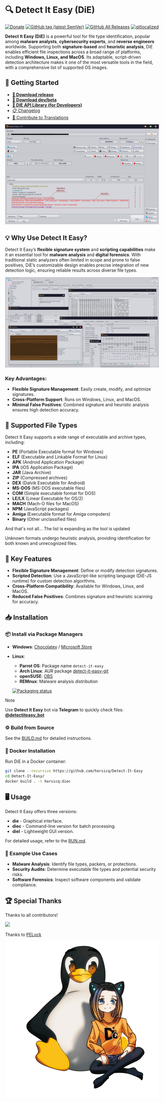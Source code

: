# 🔍 Detect It Easy (DiE)

[![Donate](https://img.shields.io/badge/Donate-PayPal-green.svg)](https://www.paypal.com/cgi-bin/webscr?cmd=_s-xclick&hosted_button_id=NF3FBD3KHMXDN)
[![GitHub tag (latest SemVer)](https://img.shields.io/github/tag/horsicq/DIE-engine.svg)](http://ntinfo.biz)
[![GitHub All Releases](https://img.shields.io/github/downloads/horsicq/DIE-engine/total.svg)](http://ntinfo.biz)
[![gitlocalized](https://gitlocalize.com/repo/4736/whole_project/badge.svg)](https://github.com/horsicq/XTranslation)

**Detect It Easy (DiE)** is a powerful tool for file type identification, popular among **malware analysts**, **cybersecurity experts**, and **reverse engineers** worldwide. Supporting both **signature-based** and **heuristic analysis**, DiE enables efficient file inspections across a broad range of platforms, including **Windows, Linux, and MacOS**. Its adaptable, script-driven detection architecture makes it one of the most versatile tools in the field, with a comprehensive list of supported OS images.

## 🚀 Getting Started

-   **[💎 Download release](https://github.com/horsicq/DIE-engine/releases)**
-   **[🧪 Download dev/beta](https://github.com/horsicq/DIE-engine/releases/tag/Beta)**
-   **[🚀 DIE API Library (for Developers)](https://github.com/horsicq/die_library)**
-   [📋 Changelog](https://github.com/horsicq/Detect-It-Easy/blob/master/changelog.txt)
-   [💬 Contribute to Translations](https://github.com/horsicq/XTranslation)

![Screenshot](docs/1.png)

## 💡 Why Use Detect It Easy?

Detect It Easy’s **flexible signature system** and **scripting capabilities** make it an essential tool for **malware analysis** and **digital forensics**. With traditional static analyzers often limited in scope and prone to false positives, DiE’s customizable design enables precise integration of new detection logic, ensuring reliable results across diverse file types.

![Screenshot](docs/2.png)

### Key Advantages:

-   **Flexible Signature Management**: Easily create, modify, and optimize signatures.
-   **Cross-Platform Support**: Runs on Windows, Linux, and MacOS.
-   **Minimal False Positives**: Combined signature and heuristic analysis ensures high detection accuracy.

## 📄 Supported File Types

Detect It Easy supports a wide range of executable and archive types, including:

-   **PE** (Portable Executable format for Windows)
-   **ELF** (Executable and Linkable Format for Linux)
-   **APK** (Android Application Package)
-   **IPA** (iOS Application Package)
-   **JAR** (Java Archive)
-   **ZIP** (Compressed archives)
-   **DEX** (Dalvik Executable for Android)
-   **MS-DOS** (MS-DOS executable files)
-   **COM** (Simple executable format for DOS)
-   **LE/LX** (Linear Executable for OS/2)
-   **MACH** (Mach-O files for MacOS)
-   **NPM** (JavaScript packages)
-   **Amiga** (Executable format for Amiga computers)
-   **Binary** (Other unclassified files)

And that's not all... The list is expanding as the tool is updated

Unknown formats undergo heuristic analysis, providing identification for both known and unrecognized files.

## 🔑 Key Features

-   **Flexible Signature Management**: Define or modify detection signatures.
-   **Scripted Detection**: Use a JavaScript-like scripting language (DiE-JS runtime) for custom detection algorithms.
-   **Cross-Platform Compatibility**: Available for Windows, Linux, and MacOS.
-   **Reduced False Positives**: Combines signature and heuristic scanning for accuracy.

## 📥 Installation

### 📦 Install via Package Managers

-   **Windows**: [Chocolatey](https://community.chocolatey.org/packages/die) / [Microsoft Store](https://apps.microsoft.com/detail/9nq58d7ghb2x?hl=en-us&gl=AU&ocid=pdpshare)

-   **Linux**:

    -   **Parrot OS**: Package name `detect-it-easy`
    -   **Arch Linux**: AUR package [detect-it-easy-git](https://aur.archlinux.org/packages/detect-it-easy-git/)
    -   **openSUSE**: [OBS](https://build.opensuse.org/package/show/home:mnhauke/detect-it-easy)
    -   **REMnux**: Malware analysis distribution

    [![Packaging status](https://repology.org/badge/vertical-allrepos/detect-it-easy.svg)](https://repology.org/project/detect-it-easy/versions)

> [!NOTE]
> Use **Detect It Easy** bot via **Telegram** to quickly check files: [**@detectiteasy_bot**](https://t.me/detectiteasy_bot)

### ⚙️ Build from Source

See the [BUILD.md](docs/BUILD.md) for detailed instructions.

### 🐳 Docker Installation

Run DiE in a Docker container:

```bash
git clone --recursive https://github.com/horsicq/Detect-It-Easy
cd Detect-It-Easy/
docker build . -t horsicq:diec
```

## 🖥️ Usage

Detect It Easy offers three versions:

-   **die** - Graphical interface.
-   **diec** - Command-line version for batch processing.
-   **diel** - Lightweight GUI version.

For detailed usage, refer to the [RUN.md](docs/RUN.md).

### 🔎 Example Use Cases

-   **Malware Analysis**: Identify file types, packers, or protections.
-   **Security Audits**: Determine executable file types and potential security risks.
-   **Software Forensics**: Inspect software components and validate compliance.

## 🏆 Special Thanks

Thanks to all contributors!

<a href="https://github.com/horsicq/Detect-It-Easy/graphs/contributors">
    <img src="https://contrib.rocks/image?repo=horsicq/Detect-It-Easy" />
</a>

Thanks to [PELock](https://www.pelock.com)

![Mascot](docs/logo.png)
